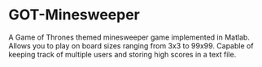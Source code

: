 # GOT-Minesweeper
A Game of Thrones themed minesweeper game implemented in Matlab. Allows you to play on board sizes ranging from 3x3 to 99x99. Capable
of keeping track of multiple users and storing high scores in a text file.
